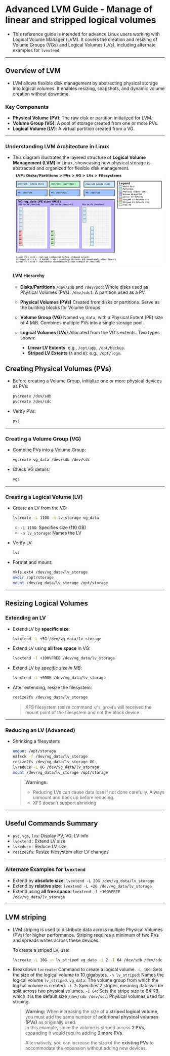 # Advanced LVM Guide - Manage of linear and stripped logical volumes

- This reference guide is intended for advance Linux users working with Logical Volume Manager (LVM). It covers the creation and resizing of Volume Groups (VGs) and Logical Volumes (LVs), including alternate examples for `lvextend`.

---


## Overview of LVM

- LVM allows flexible disk management by abstracting physical storage into logical volumes. It enables resizing, snapshots, and dynamic volume creation without downtime.

### Key Components

- **Physical Volume (PV)**: The raw disk or partition initialized for LVM.
- **Volume Group (VG)**: A pool of storage created from one or more PVs.
- **Logical Volume (LV)**: A virtual partition created from a VG.

---

### Understanding LVM Architecture in Linux

- This diagram illustrates the layered structure of **Logical Volume Management (LVM)** in Linux, showcasing how physical storage is abstracted and organized for flexible disk management.
  ![Screenshoot LVM Architecture ](./.attachments/lvm001.png)

  #### LVM Hierarchy
  - **Disks/Partitions**
    `/dev/sdb` and `/dev/sdd`: Whole disks used as Physical Volumes (PVs).
    `/dev/sdc1`: A partition used as a PV.


  - **Physical Volumes (PVs)**
    Created from disks or partitions.
    Serve as the building blocks for Volume Groups.


  - **Volume Group (VG)**
    Named `vg_data`, with a Physical Extent (PE) size of 4 MiB.
    Combines multiple PVs into a single storage pool.



  - **Logical Volumes (LVs)**
    Allocated from the VG's extents.
    Two types shown:
      - **Linear LV Extents**: e.g., `/opt/app`, `/opt/backup`.
      - **Striped LV Extents** (`A` and `B`): e.g., `/opt/logs`.


## Creating Physical Volumes (PVs)
  - Before creating a Volume Group, initialize one or more physical devices as PVs:
    ```bash
    pvcreate /dev/sdb
    pvcreate /dev/sdc
    ```
  - Verify PVs:
    ```bash
    pvs
    ```

---


### Creating a Volume Group (VG)
  - Combine PVs into a Volume Group:
    ```bash
    vgcreate vg_data /dev/sdb /dev/sdc
    ```
  - Check VG details:
    ```bash
    vgs
    ```

---

### Creating a Logical Volume (LV)
  - Create an LV from the VG:
    ```bash
    lvcreate -L 110G -n lv_storage vg_data
    ````
    - `-L 110G`: Specifies size (110 GB)
    - `-n lv_storage`: Names the LV

  - Verify LV:
    ```bash
    lvs
    ```

  - Format and mount:
    ```bash
    mkfs.ext4 /dev/vg_data/lv_storage
    mkdir /opt/storage
    mount /dev/vg_data/lv_storage /opt/storage
    ```

---

## Resizing Logical Volumes

### Extending an LV
  - Extend LV by **specific size**:
    ```bash
    lvextend -L +5G /dev/vg_data/lv_storage
    ```
  - Extend LV using **all free space** in VG:
    ```bash
    lvextend -l +100%FREE /dev/vg_data/lv_storage
    ```
  - Extend LV by *specific size in MB*:
    ```bash
    lvextend -L +500M /dev/vg_data/lv_storage
    ```

  - After extending, resize the filesystem:
    ```bash
    resize2fs /dev/vg_data/lv_storage
    ```
    > XFS filesystem resize command ``xfs_growfs`` will received the mount point of the filesystem and not the block device
---

### Reducing an LV (Advanced)
  - Shrinking a filesystem:
    ```bash
    umount /opt/storage
    e2fsck -f /dev/vg_data/lv_storage 
    resize2fs /dev/vg_data/lv_storage 8G
    lvreduce -L 8G /dev/vg_data/lv_storage
    mount /dev/vg_data/lv_storage /opt/storage
    ```

    > **Warnings:**
    > - Reducing LVs can cause data loss if not done carefully. Always unmount and back up before reducing.
    > - XFS doesn't support shrinking

---

## Useful Commands Summary

- `pvs`, `vgs`, `lvs`: Display PV, VG, LV info
- `lvextend` : Extend LV size
- `lvreduce` : Reduce LV size
- `resize2fs`: Resize filesystem after LV changes

---

### Alternate Examples for `lvextend`
- Extend by **absolute size**:   `lvextend -L 20G /dev/vg_data/lv_storage`
- Extend by **relative size**:   `lvextend -L +2G /dev/vg_data/lv_storage`
- Extend using **all free space**:  `lvextend -l +100%FREE /dev/vg_data/lv_storage`

---

## LVM striping
  - LVM striping is used to distribute data across multiple Physical Volumes (PVs) for higher performance. Striping requires a minimum of two PVs and spreads writes across these devices.

    To create a striped LV, use:
    ```bash
    lvcreate -L 10G -n lv_striped vg_data -i 2 -I 64 /dev/sdb /dev/sdc
    ````
  - Breakdown
      ```lvcreate```: Command to create a logical volume.
      ```-L 10G```: Sets the size of the logical volume to 10 gigabytes.
      ```-n lv_striped```: Names the logical volume ```lv_striped```.
      ```vg_data```: The volume group from which the logical volume is created.
      ```-i 2```: Specifies 2 stripes, meaning data will be split across two physical volumes.
      ```-I 64```: Sets the stripe size to 64 KB, which it is the default size
      ```/dev/sdb /dev/sdc```: Physical volumes used for striping.

    > **Warning:**
    > When increasing the size of a **striped logical volume**, you must add the same number of **additional physical volumes (PVs)** as originally used.  
    > In this example, since the volume is striped across **2 PVs**, expanding it would require adding **2 more PVs**.  
    >  
    > Alternatively, you can increase the size of the **existing PVs** to accommodate the expansion without adding new devices.
